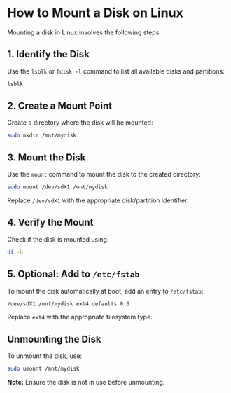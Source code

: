 # How to Mount a Disk on Linux

Mounting a disk in Linux involves the following steps:

## 1. Identify the Disk
Use the `lsblk` or `fdisk -l` command to list all available disks and partitions:
```bash
lsblk
```

## 2. Create a Mount Point
Create a directory where the disk will be mounted:
```bash
sudo mkdir /mnt/mydisk
```

## 3. Mount the Disk
Use the `mount` command to mount the disk to the created directory:
```bash
sudo mount /dev/sdX1 /mnt/mydisk
```
Replace `/dev/sdX1` with the appropriate disk/partition identifier.

## 4. Verify the Mount
Check if the disk is mounted using:
```bash
df -h
```

## 5. Optional: Add to `/etc/fstab`
To mount the disk automatically at boot, add an entry to `/etc/fstab`:
```bash
/dev/sdX1 /mnt/mydisk ext4 defaults 0 0
```
Replace `ext4` with the appropriate filesystem type.

## Unmounting the Disk
To unmount the disk, use:
```bash
sudo umount /mnt/mydisk
```

**Note:** Ensure the disk is not in use before unmounting.